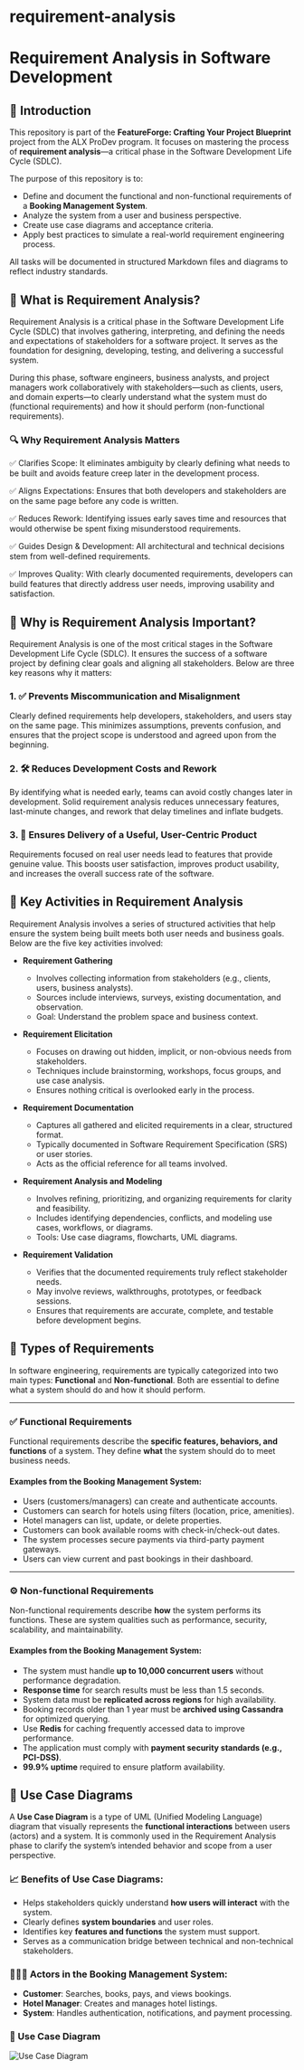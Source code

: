 # requirement-analysis
# Requirement Analysis in Software Development

## 📘 Introduction

This repository is part of the **FeatureForge: Crafting Your Project Blueprint** project from the ALX ProDev program. It focuses on mastering the process of **requirement analysis**—a critical phase in the Software Development Life Cycle (SDLC).

The purpose of this repository is to:
- Define and document the functional and non-functional requirements of a **Booking Management System**.
- Analyze the system from a user and business perspective.
- Create use case diagrams and acceptance criteria.
- Apply best practices to simulate a real-world requirement engineering process.

All tasks will be documented in structured Markdown files and diagrams to reflect industry standards.

## 🧠 What is Requirement Analysis?
Requirement Analysis is a critical phase in the Software Development Life Cycle (SDLC) that involves gathering, interpreting, and defining the needs and expectations of stakeholders for a software project. It serves as the foundation for designing, developing, testing, and delivering a successful system.

During this phase, software engineers, business analysts, and project managers work collaboratively with stakeholders—such as clients, users, and domain experts—to clearly understand what the system must do (functional requirements) and how it should perform (non-functional requirements).

### 🔍 Why Requirement Analysis Matters
✅ Clarifies Scope: It eliminates ambiguity by clearly defining what needs to be built and avoids feature creep later in the development process.

✅ Aligns Expectations: Ensures that both developers and stakeholders are on the same page before any code is written.

✅ Reduces Rework: Identifying issues early saves time and resources that would otherwise be spent fixing misunderstood requirements.

✅ Guides Design & Development: All architectural and technical decisions stem from well-defined requirements.

✅ Improves Quality: With clearly documented requirements, developers can build features that directly address user needs, improving usability and satisfaction.

## 📌 Why is Requirement Analysis Important?

Requirement Analysis is one of the most critical stages in the Software Development Life Cycle (SDLC). It ensures the success of a software project by defining clear goals and aligning all stakeholders. Below are three key reasons why it matters:

### 1. ✅ Prevents Miscommunication and Misalignment
Clearly defined requirements help developers, stakeholders, and users stay on the same page. This minimizes assumptions, prevents confusion, and ensures that the project scope is understood and agreed upon from the beginning.

### 2. 🛠️ Reduces Development Costs and Rework
By identifying what is needed early, teams can avoid costly changes later in development. Solid requirement analysis reduces unnecessary features, last-minute changes, and rework that delay timelines and inflate budgets.

### 3. 🚀 Ensures Delivery of a Useful, User-Centric Product
Requirements focused on real user needs lead to features that provide genuine value. This boosts user satisfaction, improves product usability, and increases the overall success rate of the software.

## 🧩 Key Activities in Requirement Analysis

Requirement Analysis involves a series of structured activities that help ensure the system being built meets both user needs and business goals. Below are the five key activities involved:

- **Requirement Gathering**
  - Involves collecting information from stakeholders (e.g., clients, users, business analysts).
  - Sources include interviews, surveys, existing documentation, and observation.
  - Goal: Understand the problem space and business context.

- **Requirement Elicitation**
  - Focuses on drawing out hidden, implicit, or non-obvious needs from stakeholders.
  - Techniques include brainstorming, workshops, focus groups, and use case analysis.
  - Ensures nothing critical is overlooked early in the process.

- **Requirement Documentation**
  - Captures all gathered and elicited requirements in a clear, structured format.
  - Typically documented in Software Requirement Specification (SRS) or user stories.
  - Acts as the official reference for all teams involved.

- **Requirement Analysis and Modeling**
  - Involves refining, prioritizing, and organizing requirements for clarity and feasibility.
  - Includes identifying dependencies, conflicts, and modeling use cases, workflows, or diagrams.
  - Tools: Use case diagrams, flowcharts, UML diagrams.

- **Requirement Validation**
  - Verifies that the documented requirements truly reflect stakeholder needs.
  - May involve reviews, walkthroughs, prototypes, or feedback sessions.
  - Ensures that requirements are accurate, complete, and testable before development begins.

## 🧮 Types of Requirements

In software engineering, requirements are typically categorized into two main types: **Functional** and **Non-functional**. Both are essential to define what a system should do and how it should perform.

---

### ✅ Functional Requirements

Functional requirements describe the **specific features, behaviors, and functions** of a system. They define **what** the system should do to meet business needs.

#### Examples from the Booking Management System:
- Users (customers/managers) can create and authenticate accounts.
- Customers can search for hotels using filters (location, price, amenities).
- Hotel managers can list, update, or delete properties.
- Customers can book available rooms with check-in/check-out dates.
- The system processes secure payments via third-party payment gateways.
- Users can view current and past bookings in their dashboard.

---

### ⚙️ Non-functional Requirements

Non-functional requirements describe **how** the system performs its functions. These are system qualities such as performance, security, scalability, and maintainability.

#### Examples from the Booking Management System:
- The system must handle **up to 10,000 concurrent users** without performance degradation.
- **Response time** for search results must be less than 1.5 seconds.
- System data must be **replicated across regions** for high availability.
- Booking records older than 1 year must be **archived using Cassandra** for optimized querying.
- Use **Redis** for caching frequently accessed data to improve performance.
- The application must comply with **payment security standards (e.g., PCI-DSS)**.
- **99.9% uptime** required to ensure platform availability.

## 🎯 Use Case Diagrams

A **Use Case Diagram** is a type of UML (Unified Modeling Language) diagram that visually represents the **functional interactions** between users (actors) and a system. It is commonly used in the Requirement Analysis phase to clarify the system’s intended behavior and scope from a user perspective.

### 📈 Benefits of Use Case Diagrams:
- Helps stakeholders quickly understand **how users will interact** with the system.
- Clearly defines **system boundaries** and user roles.
- Identifies key **features and functions** the system must support.
- Serves as a communication bridge between technical and non-technical stakeholders.

### 🧑‍🤝‍🧑 Actors in the Booking Management System:
- **Customer**: Searches, books, pays, and views bookings.
- **Hotel Manager**: Creates and manages hotel listings.
- **System**: Handles authentication, notifications, and payment processing.

### 📌 Use Case Diagram
![Use Case Diagram](https://github.com/Hali1439/requirement-analysis/blob/b98983225d6428006031a2a86ebc8fe9e7f21ee7/alx-booking-uc..png)




